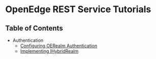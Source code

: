 # OpenEdge REST Service Tutorials
## Table of Contents
* Authentication
  * [Configuring OERealm Authentication](https://github.com/17cupsofcoffee/openedge-rest-tutorials/blob/master/authentication/configuring-oerealm-authentication.md)
  * [Implementing IHybridRealm](https://github.com/17cupsofcoffee/openedge-rest-tutorials/blob/master/authentication/implementing-ihybridrealm.md)
